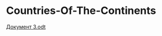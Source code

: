 # Countries-Of-The-Continents
[Документ 3.odt](https://github.com/Camarederic/Countries-Of-The-Continents/files/8054151/3.odt)

